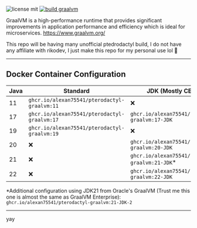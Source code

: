 
![license mit](https://img.shields.io/badge/license-MIT-green) 
[![build graalvm](https://github.com/AlexAn75541/pterodactyl-graalvm/actions/workflows/docker-image.yml/badge.svg)](https://github.com/AlexAn75541/pterodactyl-graalvm/actions/workflows/docker-image.yml)

GraalVM is a high-performance runtime that provides significant improvements in application performance and efficiency which is ideal for microservices. https://www.graalvm.org/


This repo will be having many unofficial ptedrodactyl build, I do not have any affiliate with rikodev, I just make this repo for my personal use lol 🧐

___

## Docker Container Configuration

| Java | Standard                               	     | JDK (Mostly CE Build)                              | Enterprise                                      |
|------	|--------------------------------------------- |--------------------------------------------------- |------------------------------------------------ |
| 11    | `ghcr.io/alexan75541/pterodactyl-graalvm:11` | ❌                                          	    | `ghcr.io/alexan75541/pterodactyl-graalvm:11-EE` |
| 17    | `ghcr.io/alexan75541/pterodactyl-graalvm:17` | `ghcr.io/alexan75541/pterodactyl-graalvm:17-JDK` 	| `ghcr.io/alexan75541/pterodactyl-graalvm:17-EE` |
| 19   	| `ghcr.io/alexan75541/pterodactyl-graalvm:19` | ❌                                          	    | ❌                                         	  |
| 20   	| ❌                                     	   | `ghcr.io/alexan75541/pterodactyl-graalvm:20-JDK` 	| ❌                                         	  |
| 21   	| ❌                                           | `ghcr.io/alexan75541/pterodactyl-graalvm:21-JDK`*  | ❌                                         	  |
| 22    | ❌                                     	   | `ghcr.io/alexan75541/pterodactyl-graalvm:22-JDK` 	| ❌                                         	  |

*Additional configuration using JDK21 from Oracle's GraalVM (Trust me this one is almost the same as GraalVM Enterprise): `ghcr.io/alexan75541/pterodactyl-graalvm:21-JDK-2`
___

yay